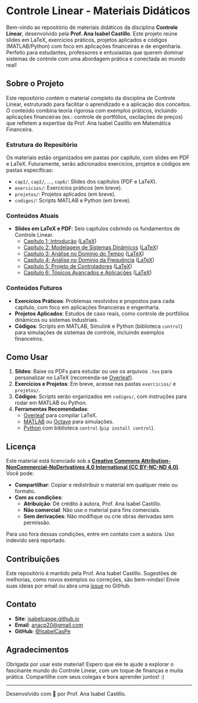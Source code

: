 # Controle Linear - Materiais Didáticos

Bem-vindo ao repositório de materiais didáticos da disciplina **Controle Linear**, desenvolvido pela **Prof. Ana Isabel Castillo**. Este projeto reúne slides em LaTeX, exercícios práticos, projetos aplicados e códigos (MATLAB/Python) com foco em aplicações financeiras e de engenharia. Perfeito para estudantes, professores e entusiastas que querem dominar sistemas de controle com uma abordagem prática e conectada ao mundo real!

## Sobre o Projeto

Este repositório contém o material completo da disciplina de Controle Linear, estruturado para facilitar o aprendizado e a aplicação dos conceitos. O conteúdo combina teoria rigorosa com exemplos práticos, incluindo aplicações financeiras (ex.: controle de portfólios, oscilações de preços) que refletem a expertise da Prof. Ana Isabel Castillo em Matemática Financeira.

### Estrutura do Repositório
Os materiais estão organizados em pastas por capítulo, com slides em PDF e LaTeX. Futuramente, serão adicionados exercícios, projetos e códigos em pastas específicas:
- `cap1/`, `cap2/`, ..., `cap6/`: Slides dos capítulos (PDF e LaTeX).
- `exercicios/`: Exercícios práticos (em breve).
- `projetos/`: Projetos aplicados (em breve).
- `codigos/`: Scripts MATLAB e Python (em breve).

### Conteúdos Atuais
- **Slides em LaTeX e PDF**: Seis capítulos cobrindo os fundamentos de Controle Linear.
  - [Capítulo 1: Introdução](cap1/cap1.pdf) ([LaTeX](cap1/cap1.tex))
  - [Capítulo 2: Modelagem de Sistemas Dinâmicos](cap2/cap2.pdf) ([LaTeX](cap2/cap2.tex))
  - [Capítulo 3: Análise no Domínio do Tempo](cap3/cap3.pdf) ([LaTeX](cap3/cap3.tex))
  - [Capítulo 4: Análise no Domínio da Frequência](cap4/cap4.pdf) ([LaTeX](cap4/cap4.tex))
  - [Capítulo 5: Projeto de Controladores](cap5/cap5.pdf) ([LaTeX](cap5/cap5.tex))
  - [Capítulo 6: Tópicos Avançados e Aplicações](cap6/cap6.pdf) ([LaTeX](cap6/cap6.tex))

### Conteúdos Futuros
- **Exercícios Práticos**: Problemas resolvidos e propostos para cada capítulo, com foco em aplicações financeiras e engenharia.
- **Projetos Aplicados**: Estudos de caso reais, como controle de portfólios dinâmicos ou sistemas industriais.
- **Códigos**: Scripts em MATLAB, Simulink e Python (biblioteca `control`) para simulações de sistemas de controle, incluindo exemplos financeiros.

## Como Usar

1. **Slides**: Baixe os PDFs para estudar ou use os arquivos `.tex` para personalizar no LaTeX (recomenda-se [Overleaf](https://www.overleaf.com)).
2. **Exercícios e Projetos**: Em breve, acesse nas pastas `exercicios/` e `projetos/`.
3. **Códigos**: Scripts serão organizados em `codigos/`, com instruções para rodar em MATLAB ou Python.
4. **Ferramentas Recomendadas**:
   - [Overleaf](https://www.overleaf.com) para compilar LaTeX.
   - [MATLAB](https://www.mathworks.com) ou [Octave](https://octave.org) para simulações.
   - [Python](https://www.python.org) com biblioteca `control` (`pip install control`).

## Licença

Este material está licenciado sob a **[Creative Commons Attribution-NonCommercial-NoDerivatives 4.0 International (CC BY-NC-ND 4.0)](https://creativecommons.org/licenses/by-nc-nd/4.0/)**. Você pode:
- **Compartilhar**: Copiar e redistribuir o material em qualquer meio ou formato.
- **Com as condições**:
  - **Atribuição**: Dê crédito à autora, Prof. Ana Isabel Castillo.
  - **Não comercial**: Não use o material para fins comerciais.
  - **Sem derivações**: Não modifique ou crie obras derivadas sem permissão.

Para uso fora dessas condições, entre em contato com a autora. Uso indevido será reportado.

## Contribuições

Este repositório é mantido pela Prof. Ana Isabel Castillo. Sugestões de melhorias, como novos exemplos ou correções, são bem-vindas! Envie suas ideias por email ou abra uma [issue](https://github.com/IsabelCasPe/controle-linear-slides/issues) no GitHub.

## Contato

- **Site**: [isabelcaspe.github.io](https://isabelcaspe.github.io/)
- **Email**: [anacp20@gmail.com](mailto:anacp20@gmail.com)
- **GitHub**: [@IsabelCasPe](https://github.com/IsabelCasPe)

## Agradecimentos 

Obrigada por usar este material! Espero que ele te ajude a explorar o fascinante mundo do Controle Linear, com um toque de finanças e muita prática. Compartilhe com seus colegas e bora aprender juntos! :) 

---

Desenvolvido com 💙 por Prof. Ana Isabel Castillo.
